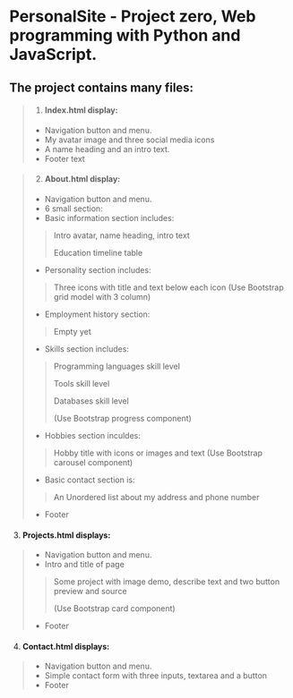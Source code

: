 # PersonalSite - Project zero, Web programming with Python and JavaScript.
## The project contains many files:
 
> 1. #### Index.html display:
> - Navigation button and menu.
> - My avatar image and three social media icons
> - A name heading and an intro text.
> - Footer text

> 2. #### About.html display:
> - Navigation button and menu.
> - 6 small section:
> - Basic information section includes:
>> Intro avatar, name heading, intro text
>>
>>  Education timeline table
> - Personality section includes:
>> Three icons with title and text below each icon (Use Bootstrap grid model with 3 column)
> - Employment history section:
>> Empty yet
> - Skills section includes:
>> Programming languages skill level
>>
>> Tools skill level
>>
>> Databases skill level
>>
>> (Use Bootstrap progress component)
> - Hobbies section inculdes:
>> Hobby title with icons or images and text (Use Bootstrap carousel component)
> - Basic contact section is:
>> An Unordered list about my address and phone number 
>   - Footer
3. #### Projects.html displays:
> - Navigation button and menu.
> - Intro and title of page
>> Some project with image demo, describe text and two button preview and source
>>
>> (Use Bootstrap card component)
> - Footer
4. #### Contact.html displays:
> - Navigation button and menu.
> - Simple contact form with three inputs,  textarea and a button 
> - Footer
